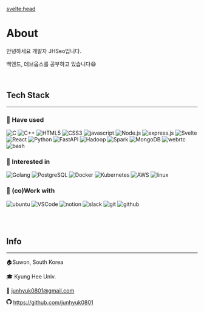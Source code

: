 <svelte:head>

<title>About</title>
</svelte:head>

# About

안녕하세요 개발자 JHSeo입니다.

백엔드, 데브옵스를 공부하고 있습니다😄

<br>

## Tech Stack

---

### 🔨 Have used

<img src="https://img.shields.io/badge/C-A8B9CC?style=for-the-badge&logo=C&logoColor=white" class="techstack-badge" alt="C">
<img src="https://img.shields.io/badge/C++-00599C?style=for-the-badge&logo=Cplusplus&logoColor=white" class="techstack-badge" alt="C++">
<img src="https://img.shields.io/badge/HTML5-E34F26?style=for-the-badge&logo=HTML5&logoColor=white" class="techstack-badge" alt="HTML5">
<img src="https://img.shields.io/badge/CSS3-1572B6?style=for-the-badge&logo=CSS3&logoColor=white" class="techstack-badge" alt="CSS3">
<img src="https://img.shields.io/badge/javascript-F7DF1E?style=for-the-badge&logo=javascript&logoColor=white" class="techstack-badge" alt="javascript">
<img src="https://img.shields.io/badge/Node.js-339933?style=for-the-badge&logo=Node.js&logoColor=white" class="techstack-badge" alt="Node.js">
<img src="https://img.shields.io/badge/express.js-%23000000.svg?logo=express&logoColor=white" class="techstack-badge" alt="express.js">
<img src="https://img.shields.io/badge/Svelte-FF3E00?style=for-the-badge&logo=Svelte&logoColor=white" class="techstack-badge" alt="Svelte">
<img src="https://img.shields.io/badge/React-61DAFB?style=for-the-badge&logo=React&logoColor=white" class="techstack-badge" alt="React">
<img src="https://img.shields.io/badge/Python-3776AB?style=for-the-badge&logo=Python&logoColor=white" class="techstack-badge" alt="Python">
<img src="https://img.shields.io/badge/FastAPI-009688?style=for-the-badge&logo=FastAPI&logoColor=white" class="techstack-badge" alt="FastAPI">
<img src="https://img.shields.io/badge/Hadoop-66CCFF?style=for-the-badge&logo=ApacheHadoop&logoColor=white" class="techstack-badge" alt="Hadoop">
<img src="https://img.shields.io/badge/Spark-E25A1C?style=for-the-badge&logo=ApacheSpark&logoColor=white" class="techstack-badge" alt="Spark">
<img src="https://img.shields.io/badge/MongoDB-47A248?style=for-the-badge&logo=MongoDB&logoColor=white" class="techstack-badge" alt="MongoDB">
<img src="https://img.shields.io/badge/webrtc-333333?style=for-the-badge&logo=webrtc&logoColor=white" class="techstack-badge" alt="webrtc">
<img src="https://img.shields.io/badge/bash-4EAA25?style=for-the-badge&logo=GNUBash&logoColor=white" class="techstack-badge" alt="bash">

### 📖 Interested in

<img src="https://img.shields.io/badge/Golang-00ADD8?style=for-the-badge&logo=Go&logoColor=white" class="techstack-badge" alt="Golang">
<img src="https://img.shields.io/badge/PostgreSQL-4169E1?style=for-the-badge&logo=PostgreSQL&logoColor=white" class="techstack-badge" alt="PostgreSQL">
<img src="https://img.shields.io/badge/Docker-2496ED?style=for-the-badge&logo=Docker&logoColor=white" class="techstack-badge" alt="Docker">
<img src="https://img.shields.io/badge/Kubernetes-326CE5?style=for-the-badge&logo=Kubernetes&logoColor=white" class="techstack-badge" alt="Kubernetes">
<img src="https://img.shields.io/badge/AWS-232F3E?style=for-the-badge&logo=AmazonAWS&logoColor=white" class="techstack-badge" alt="AWS">
<img src="https://img.shields.io/badge/linux-FCC624?style=for-the-badge&logo=linux&logoColor=white" class="techstack-badge" alt="linux">

### 🙋 (co)Work with

<img src="https://img.shields.io/badge/ubuntu-E95420?style=for-the-badge&logo=ubuntu&logoColor=white" class="techstack-badge" alt="ubuntu">
<img src="https://img.shields.io/badge/VSCode-007ACC?style=for-the-badge&logo=VisualStudioCode&logoColor=white" class="techstack-badge" alt="VSCode">
<img src="https://img.shields.io/badge/notion-000000?style=for-the-badge&logo=notion&logoColor=white" class="techstack-badge" alt="notion">
<img src="https://img.shields.io/badge/slack-4A154B?style=for-the-badge&logo=slack&logoColor=white" class="techstack-badge" alt="slack">
<img src="https://img.shields.io/badge/git-F05032?style=for-the-badge&logo=git&logoColor=white" class="techstack-badge" alt="git">
<img src="https://img.shields.io/badge/github-181717?style=for-the-badge&logo=github&logoColor=white" class="techstack-badge" alt="github">

<br><br>

## Info

---

🏠Suwon, South Korea

🎓 Kyung Hee Univ.

📧 junhyuk0801@gmail.com

<img src="./assets/github.svg" style="width: 1em;" alt="github icon">
<a href="https://github.com/junhyuk0801">https://github.com/junhyuk0801</a>
